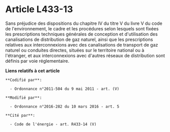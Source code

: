 # Article L433-13

Sans préjudice des dispositions du chapitre IV du titre V du livre V du code de l'environnement, le cadre et les procédures
selon lesquels sont fixées les prescriptions techniques générales de conception et d'utilisation des canalisations de
distribution de gaz naturel, ainsi que les prescriptions relatives aux interconnexions avec des canalisations de transport de
gaz naturel ou conduites directes, situées sur le territoire national ou à l'étranger, et aux interconnexions avec d'autres
réseaux de distribution sont définis par voie réglementaire.

**Liens relatifs à cet article**

	**Codifié par**:

	  - Ordonnance n°2011-504 du 9 mai 2011 - art. (V)

	**Modifié par**:

	  - Ordonnance n°2016-282 du 10 mars 2016 - art. 5

	**Cité par**:

	  - Code de l'énergie - art. R433-14 (V)
